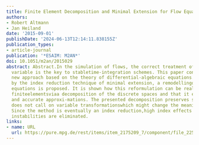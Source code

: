 ```yaml
---
title: Finite Element Decomposition and Minimal Extension for Flow Equations
authors:
- Robert Altmann
- Jan Heiland
date: '2015-09-01'
publishDate: '2024-06-13T12:14:11.838155Z'
publication_types:
- article-journal
publication: '*ESAIM: M2AN*'
doi: 10.1051/m2an/2015029
abstract: Abstract.In the simulation of flows, the correct treatment of the pressure
  variable is the key to stabletime-integration schemes. This paper contributes a
  new approach based on the theory of differential-algebraic equations. Motivated
  by the index reduction technique of minimal extension, a remodellingof the flow
  equations is proposed. It is shown how this reformulation can be realized for standard
  finiteelementsviaa decomposition of the discrete spaces and that it ensures stable
  and accurate approxi-mations. The presented decomposition preserves sparsity and
  does not call on variable transformationswhich might change the meaning of the variables.
  Since the method is eventually an index reduction,high index effects leading to
  instabilities are eliminated.
links:
- name: URL
  url: https://pure.mpg.de/rest/items/item_2175209_7/component/file_2250366/content
---
```

